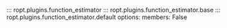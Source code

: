 ::: ropt.plugins.function_estimator
::: ropt.plugins.function_estimator.base
::: ropt.plugins.function_estimator.default
    options:
        members: False
